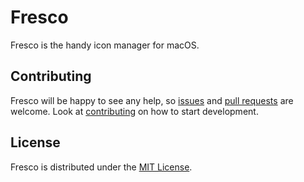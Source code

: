 # Fresco

Fresco is the handy icon manager for macOS.

## Contributing

Fresco will be happy to see any help, so [issues][issues] and [pull requests][pulls] are welcome. Look at [contributing][contributing] on how to start development.

## License

Fresco is distributed under the [MIT License][license].

[issues]: https://github.com/vanyauhalin/Fresco/issues
[pulls]: https://github.com/vanyauhalin/Fresco/pulls
[contributing]: ./CONTRIBUTING.md
[license]: ./LICENSE
